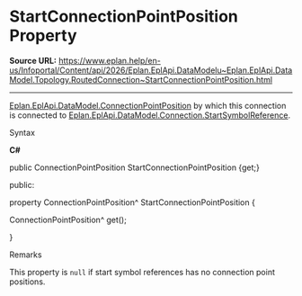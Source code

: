 # StartConnectionPointPosition Property

**Source URL:** https://www.eplan.help/en-us/Infoportal/Content/api/2026/Eplan.EplApi.DataModelu~Eplan.EplApi.DataModel.Topology.RoutedConnection~StartConnectionPointPosition.html

---

[Eplan.EplApi.DataModel.ConnectionPointPosition](Eplan.EplApi.DataModelu~Eplan.EplApi.DataModel.ConnectionPointPosition.html) by which this connection is connected to [Eplan.EplApi.DataModel.Connection.StartSymbolReference](Eplan.EplApi.DataModelu~Eplan.EplApi.DataModel.Connection~StartSymbolReference.html).

Syntax

**C#**



public ConnectionPointPosition StartConnectionPointPosition {get;}

public:

property ConnectionPointPosition^ StartConnectionPointPosition {

   ConnectionPointPosition^ get();

}


Remarks

This property is `null` if start symbol references has no connection point positions.
